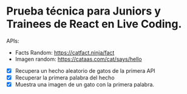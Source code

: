 # Prueba técnica para Juniors y Trainees de React en Live Coding.

APIs:

- Facts Random: https://catfact.ninja/fact
- Imagen random: https://cataas.com/cat/says/hello

- [X] Recupera un hecho aleatorio de gatos de la primera API
- [X] Recuperar la primera palabra del hecho
- [X] Muestra una imagen de un gato con la primera palabra.